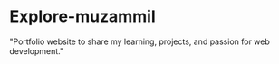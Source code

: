 # Explore-muzammil
"Portfolio website to share my learning, projects, and passion for web development."
